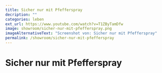 ```yaml
---
title: Sicher nur mit Pfefferspray
decription: ""
categories: leben
ext_url: https://www.youtube.com/watch?v=T1ZByTamDfw
image: showroom/sicher-nur-mit-pfefferspray.png
imageAlternativeText: "Screenshot von: Sicher nur mit Pfefferspray"
permalink: /showroom/sicher-nur-mit-pfefferspray
---
```


# Sicher nur mit Pfefferspray
